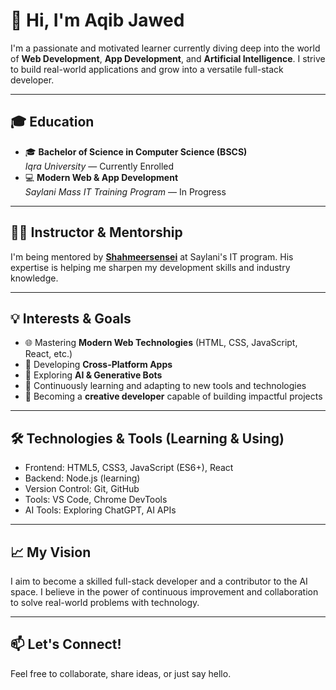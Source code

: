 # 👋 Hi, I'm Aqib Jawed

I'm a passionate and motivated learner currently diving deep into the world of **Web Development**, **App Development**, and **Artificial Intelligence**. I strive to build real-world applications and grow into a versatile full-stack developer.

---

## 🎓 Education
- 🎓 **Bachelor of Science in Computer Science (BSCS)**  
  *Iqra University* — Currently Enrolled  
- 💻 **Modern Web & App Development**  
  *Saylani Mass IT Training Program* — In Progress  

---

## 🧑‍🏫 Instructor & Mentorship
I'm being mentored by **[Shahmeersensei](https://github.com/shahmeersensei/teaching-web-at-smit-batch-17)** at Saylani's IT program. His expertise is helping me sharpen my development skills and industry knowledge.

---

## 💡 Interests & Goals
- 🌐 Mastering **Modern Web Technologies** (HTML, CSS, JavaScript, React, etc.)
- 📱 Developing **Cross-Platform Apps**
- 🤖 Exploring **AI & Generative Bots**
- 🧠 Continuously learning and adapting to new tools and technologies
- 🚀 Becoming a **creative developer** capable of building impactful projects

---

## 🛠️ Technologies & Tools (Learning & Using)
- Frontend: HTML5, CSS3, JavaScript (ES6+), React
- Backend: Node.js (learning)
- Version Control: Git, GitHub
- Tools: VS Code, Chrome DevTools
- AI Tools: Exploring ChatGPT, AI APIs

---

## 📈 My Vision
I aim to become a skilled full-stack developer and a contributor to the AI space. I believe in the power of continuous improvement and collaboration to solve real-world problems with technology.

---

## 📫 Let's Connect!
Feel free to collaborate, share ideas, or just say hello.

